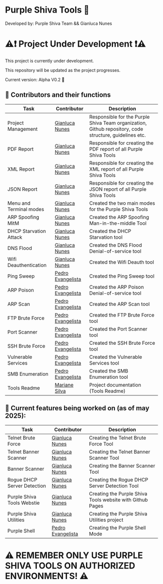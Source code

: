 # Purple Shiva Tools 🔱

Developed by: Purple Shiva Team && Gianluca Nunes





# ⚠️❗ Project Under Development ❗⚠️

This project is currently under development.

This repository will be updated as the project progresses.

Current version: Alpha V0.2 🔖





## 🤝 Contributors and their functions 



| Task                    | Contributor                                                    | Description                                                                                            |
|-------------------------|----------------------------------------------------------------|--------------------------------------------------------------------------------------------------------|
| Project Management      | [Gianluca Nunes](https://github.com/gianlucanunes)             | Responsible for the Purple Shiva Team organization, Github repository, code structure, guidelines etc. |
| PDF Report              | [Gianluca Nunes](https://github.com/gianlucanunes)             | Responsible for creating the PDF report of all Purple Shiva Tools                                      |
| XML Report              | [Gianluca Nunes](https://github.com/gianlucanunes)             | Responsible for creating the XML report of all Purple Shiva Tools                                      |
| JSON Report             | [Gianluca Nunes](https://github.com/gianlucanunes)             | Responsible for creating the JSON report of all Purple Shiva Tools                                     |
| Menu and Terminal modes | [Gianluca Nunes](https://github.com/gianlucanunes)             | Created the two main modes for the Purple Shiva Tools                                                  |
| ARP Spoofing MitM       | [Gianluca Nunes](https://github.com/gianlucanunes)             |  Created the ARP Spoofing Man-in-the-middle Tool                                                       |
| DHCP Starvation Attack  | [Gianluca Nunes](https://github.com/gianlucanunes)             | Created the DHCP Starvation tool                                                                       |
| DNS Flood               | [Gianluca Nunes](https://github.com/gianlucanunes)             | Created the DNS Flood Denial-of-service tool                                                           |
| Wifi Deauthentication   | [Gianluca Nunes](https://github.com/gianlucanunes)             | Created the Wifi Deauth tool                                                                           |
| Ping Sweep              | [Pedro Evangelista](https://github.com/pedrosilvaevangelista)  | Created the Ping Sweep tool                                                                            |         
| ARP Poison              | [Pedro Evangelista](https://github.com/pedrosilvaevangelista)  | Created the ARP Poison Denial-of-service tool                                                          |
| ARP Scan                | [Pedro Evangelista](https://github.com/pedrosilvaevangelista)  | Created the ARP Scan tool                                                                              |
| FTP Brute Force         | [Pedro Evangelista](https://github.com/pedrosilvaevangelista)  | Created the FTP Brute Force tool                                                                       |
| Port Scanner            | [Pedro Evangelista](https://github.com/pedrosilvaevangelista)  | Created the Port Scanner tool                                                                          |
| SSH Brute Force         | [Pedro Evangelista](https://github.com/pedrosilvaevangelista)  | Created the SSH Brute Force tool                                                                       |
| Vulnerable Services     | [Pedro Evangelista](https://github.com/pedrosilvaevangelista)  | Created the Vulnerable Services tool                                                                   |
| SMB Enumeration         | [Pedro Evangelista](https://github.com/pedrosilvaevangelista)  | Created the SMB Enumeration tool                                                                       |
| Tools Readme            | [Mariane Silva](https://github.com/DanieleMarii)               | Project documentation (Tools Readme)                                                                   |





## 🚧 Current features being worked on (as of may 2025): 



| Task                        | Contributor                                                   | Description                                                              |
|-----------------------------|---------------------------------------------------------------|--------------------------------------------------------------------------|
| Telnet Brute Force          | [Gianluca Nunes](https://github.com/gianlucanunes)            | Creating the Telnet Brute Force Tool                                     |
| Telnet Banner Scanner       | [Gianluca Nunes](https://github.com/gianlucanunes)            | Creating the Telnet Banner Scanner Tool                                  |
| Banner Scanner              | [Gianluca Nunes](https://github.com/gianlucanunes)            | Creating the Banner Scanner Tool                                         |
| Rogue DHCP Server Detection | [Gianluca Nunes](https://github.com/gianlucanunes)            | Creating the Rogue DHCP Server Detection Tool                            |
| Purple Shiva Tools Webstie  | [Gianluca Nunes](https://github.com/gianlucanunes)            | Creating the Purple Shiva Tools website with Github Pages                |
| Purple Shiva Utilities      | [Gianluca Nunes](https://github.com/gianlucanunes)            | Creating the Purple Shiva Utilities project                              |
| Purple Shell                | [Pedro Evangelista](https://github.com/pedrosilvaevangelista) | Creating the Purple Shell Mode                                           |



# ⚠️ REMEMBER ONLY USE PURPLE SHIVA TOOLS ON AUTHORIZED ENVIRONMENTS! ⚠️
